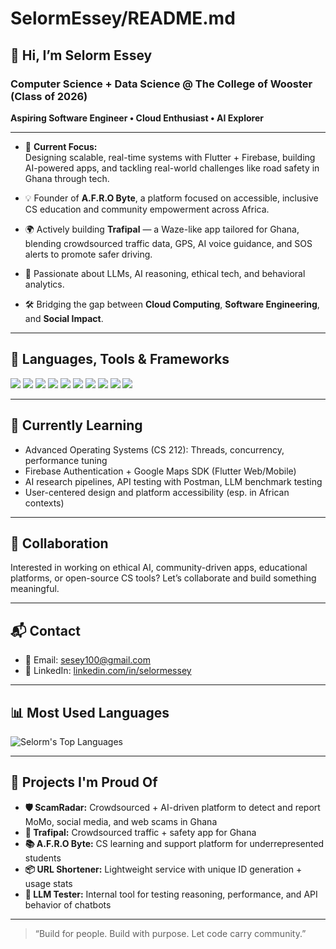 # SelormEssey/README.md

## 👋 Hi, I’m Selorm Essey

### Computer Science + Data Science @ The College of Wooster (Class of 2026)  
**Aspiring Software Engineer • Cloud Enthusiast • AI Explorer**

---

- 🔭 **Current Focus:**  
  Designing scalable, real-time systems with Flutter + Firebase, building AI-powered apps, and tackling real-world challenges like road safety in Ghana through tech.
  
- 💡 Founder of **A.F.R.O Byte**, a platform focused on accessible, inclusive CS education and community empowerment across Africa.

- 🌍 Actively building **Trafipal** — a Waze-like app tailored for Ghana, blending crowdsourced traffic data, GPS, AI voice guidance, and SOS alerts to promote safer driving.

- 🧠 Passionate about LLMs, AI reasoning, ethical tech, and behavioral analytics.

- 🛠️ Bridging the gap between **Cloud Computing**, **Software Engineering**, and **Social Impact**.

---

## 🧰 Languages, Tools & Frameworks

<p align="left">
  <img src="https://img.shields.io/badge/Python-3776AB?style=flat&logo=python&logoColor=white"/>
  <img src="https://img.shields.io/badge/Dart-0175C2?style=flat&logo=dart&logoColor=white"/>
  <img src="https://img.shields.io/badge/Flutter-02569B?style=flat&logo=flutter&logoColor=white"/>
  <img src="https://img.shields.io/badge/Firebase-FFCA28?style=flat&logo=firebase&logoColor=black"/>
  <img src="https://img.shields.io/badge/Java-007396?style=flat&logo=java&logoColor=white"/>
  <img src="https://img.shields.io/badge/C++-00599C?style=flat&logo=c%2B%2B&logoColor=white"/>
  <img src="https://img.shields.io/badge/MySQL-4479A1?style=flat&logo=mysql&logoColor=white"/>
  <img src="https://img.shields.io/badge/JavaScript-F7DF1E?style=flat&logo=javascript&logoColor=black"/>
  <img src="https://img.shields.io/badge/R-276DC3?style=flat&logo=r&logoColor=white"/>
  <img src="https://img.shields.io/badge/Git-F05032?style=flat&logo=git&logoColor=white"/>
</p>

---

## 🌱 Currently Learning

- Advanced Operating Systems (CS 212): Threads, concurrency, performance tuning  
- Firebase Authentication + Google Maps SDK (Flutter Web/Mobile)  
- AI research pipelines, API testing with Postman, LLM benchmark testing  
- User-centered design and platform accessibility (esp. in African contexts)

---

## 💞️ Collaboration

Interested in working on ethical AI, community-driven apps, educational platforms, or open-source CS tools? Let’s collaborate and build something meaningful.

---

## 📬 Contact

- 📧 Email: [sesey100@gmail.com](mailto:sessey100@gmail.com)  
- 💼 LinkedIn: [linkedin.com/in/selormessey](https://linkedin.com/in/selormessey)

---

## 📊 Most Used Languages

![Selorm's Top Languages](https://github-readme-stats.vercel.app/api/top-langs/?username=SelormEssey&layout=compact&theme=tokyonight&langs_count=7)

---

## 🧪 Projects I'm Proud Of
- **🛡️ ScamRadar:** Crowdsourced + AI-driven platform to detect and report MoMo, social media, and web scams in Ghana
- **🔗 Trafipal:** Crowdsourced traffic + safety app for Ghana  
- **📚 A.F.R.O Byte:** CS learning and support platform for underrepresented students  
- **📦 URL Shortener:** Lightweight service with unique ID generation + usage stats  
- **🤖 LLM Tester:** Internal tool for testing reasoning, performance, and API behavior of chatbots

---

> “Build for people. Build with purpose. Let code carry community.”
